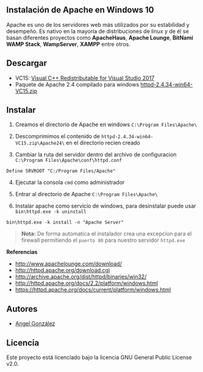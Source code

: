 ## Instalación de Apache en Windows 10

Apache es uno de los servidores web más utilizados por su estabilidad y desempeño. Es nativo en la mayoría de distribuciones de linux y de él se basan diferentes proyectos como **ApacheHaus**, **Apache Lounge**, **BitNami WAMP Stack**, **WampServer**, **XAMPP** entre otros.

## Descargar

* VC15: [Visual C++ Redistributable for Visual Studio 2017](https://go.microsoft.com/fwlink/?LinkId=746572)
* Paquete de Apache 2.4 compilado para windows [httpd-2.4.34-win64-VC15.zip](http://home.apache.org/~steffenal/VC15/binaries/httpd-2.4.34-win64-VC15.zip)

## Instalar

1. Creamos el directorio de Apache en windows `C:\Program Files\Apache\`

2. Descomprimimos el contenido de `httpd-2.4.34-win64-VC15.zip\Apache24\` en el directorio recien creado

3. Cambiar la ruta del servidor dentro del archivo de configuracion `C:\Program Files\Apache\conf\httpd.conf`

~~~
Define SRVROOT "C:/Program Files/Apache"
~~~

4. Ejecutar la consola `cmd` como administrador

5. Entrar al directorio de Apache `C:\Program Files\Apache\`

6. Instalar apache como servicio de windows, para desinstalar puede usar `bin\httpd.exe -k uninstall`

~~~
bin\httpd.exe -k install -n "Apache Server"
~~~

> **Nota:** De forma automatica el instalador crea una excepcion para el firewall permitiendo el `puerto 80` para nuestro servidor `httpd.exe`

**Referencias**
* http://www.apachelounge.com/download/
* http://httpd.apache.org/download.cgi
* http://archive.apache.org/dist/httpd/binaries/win32/
* http://httpd.apache.org/docs/2.2/platform/windows.html
* https://httpd.apache.org/docs/current/platform/windows.html

## Autores

* [Angel González](https://github.com/mgrc45)

## Licencia

Este proyecto está licenciado bajo la licencia GNU General Public License v2.0.
